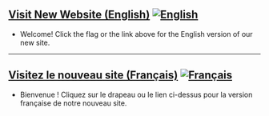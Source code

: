 ## [Visit New Website (English)](https://your-new-website.com/en) [![English](https://raw.githubusercontent.com/stevenrskelton/flag-icon/master/png/16/country-4x3/us.png)](https://your-new-website.com/en)
- Welcome! Click the flag or the link above for the English version of our new site.

---

## [Visitez le nouveau site (Français)](https://your-new-website.com/fr) [![Français](https://raw.githubusercontent.com/stevenrskelton/flag-icon/master/png/16/country-4x3/fr.png)](https://your-new-website.com/fr)
- Bienvenue ! Cliquez sur le drapeau ou le lien ci-dessus pour la version française de notre nouveau site.
